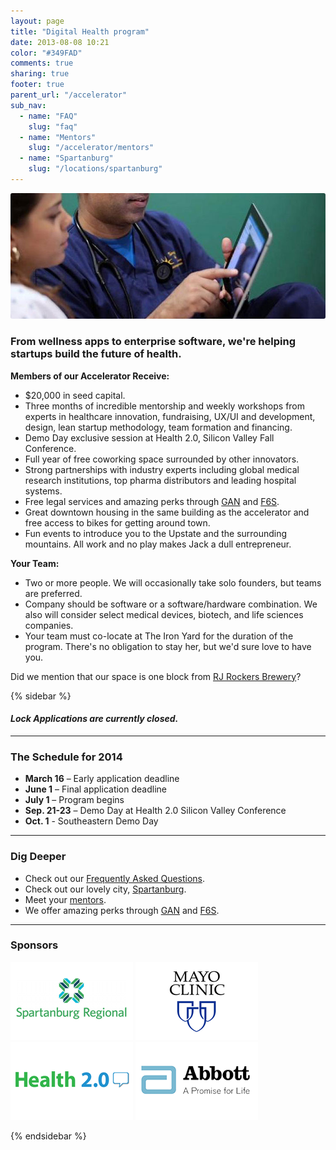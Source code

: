 ```yaml
---
layout: page
title: "Digital Health program"
date: 2013-08-08 10:21
color: "#349FAD"
comments: true
sharing: true
footer: true
parent_url: "/accelerator"
sub_nav:
  - name: "FAQ"
    slug: "faq"
  - name: "Mentors"
    slug: "/accelerator/mentors"
  - name: "Spartanburg"
    slug: "/locations/spartanburg"
---
```


<img src="/images/accelerator/digital-health-program-image.jpg" style="border-radius: 3px;">

### From wellness apps to enterprise software, we're helping startups build the future of health.

**Members of our Accelerator Receive:**

*   $20,000 in seed capital.
*   Three months of incredible mentorship and weekly workshops from experts in healthcare innovation, fundraising, UX/UI and development, design, lean startup methodology, team formation and financing.
*   Demo Day exclusive session at Health 2.0, Silicon Valley Fall Conference.
*   Full year of free coworking space surrounded by other innovators.
*   Strong partnerships with industry experts including global medical research institutions, top pharma distributors and leading hospital systems.
*   Free legal services and amazing perks through [GAN](http://gan.co) and [F6S](http://f6s.com).  
*   Great downtown housing in the same building as the accelerator and free access to bikes for getting around town.
*   Fun events to introduce you to the Upstate and the surrounding mountains. All work and no play makes Jack a dull entrepreneur.

**Your Team:**

*   Two or more people. We will occasionally take solo founders, but teams are preferred.
*   Company should be software or a software/hardware combination. We also will consider select medical devices, biotech, and life sciences companies.
*   Your team must co-locate at The Iron Yard for the duration of the program.  There's no obligation to stay her, but we'd sure love to have you.

Did we mention that our space is one block from [RJ Rockers Brewery](http://www.rjrockers.com/)?

{% sidebar %}

#### <i class="ss-icon applications-closed">Lock</i> <em>Applications are currently closed.</em>

* * * 

### The Schedule for 2014

*   **March 16** –  Early application deadline
*   **June 1** –  Final application deadline
*   **July 1** – Program begins
*   **Sep. 21-23** – Demo Day at Health 2.0 Silicon Valley Conference
*   **Oct. 1** - Southeastern Demo Day

* * *

### Dig Deeper

* Check out our [Frequently Asked Questions](/accelerator/digital-health-program/faq).
* Check out our lovely city, [Spartanburg](/locations/spartanburg).
* Meet your [mentors](/accelerator/mentors).
* We offer amazing perks through [GAN](http://gan.co) and [F6S](http://f6s.com). 

* * *

### Sponsors

![Spartanburg Regional Hospital](/images/accelerator/sponsors/spartanburg-regional.jpg "Spartanburg Regional")
![Mayo Clinic](/images/accelerator/sponsors/mayo.jpg "Mayo Clinic")
![Health 2.0](/images/accelerator/sponsors/health20.jpg "Health 2.0")
![Abbott](/images/accelerator/sponsors/abbott.jpg "Abbott")

{% endsidebar %}
